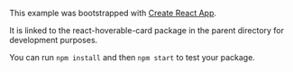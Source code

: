 This example was bootstrapped with [Create React App](https://github.com/facebook/create-react-app).

It is linked to the react-hoverable-card package in the parent directory for development purposes.

You can run `npm install` and then `npm start` to test your package.
